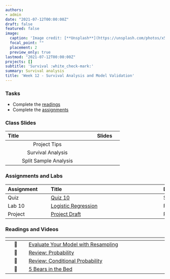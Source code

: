 ```yaml
---
authors:
- admin
date: "2021-07-12T00:00:00Z"
draft: false
featured: false
image:
  caption: 'Image credit: [**Unsplash**](https://unsplash.com/photos/x5WxEYe2DKA)'
  focal_point: ""
  placement: 2
  preview_only: true
lastmod: "2021-07-12T00:00:00Z"
projects: []
subtitle: 'Survival :white_check-mark:'
summary: Survival analysis
title: 'Week 12 - Survival Analysis and Model Validation'
---
```



### Tasks

- Complete the [readings](/post/12-week/#readings-and-videos)
- Complete the [assignments](/post/12-week/#assignments-and-labs)

### Class Slides 

| <div style="width:250px;text-align:left">Title</div> | <div  style="width:80px;text-align:center">Slides</div> | 
|:---:|:---------------------|
| Project Tips   | [<span style="color: #4b5357;"><i class="fas fa-desktop fa-lg"></i></span>](https://sta-198-glhlth-298-fall-2022.github.io/website/slides/week-12/project-tips.html)   |
| Survival Analysis   | [<span style="color: #4b5357;"><i class="fas fa-desktop fa-lg"></i></span>](https://sta-198-glhlth-298-fall-2022.github.io/website/slides/week-12/w12-l01-survival.html)   |
| Split Sample Analysis   | [<span style="color: #4b5357;"><i class="fas fa-desktop fa-lg"></i></span>](https://sta-198-glhlth-298-fall-2022.github.io/website/slides/week-12/w12-l02-prediction-overfitting.html) | 

 

### Assignments and Labs

| <div style="width:120px;text-align:left">Assignment</div> | <div style="width:340px;text-align:left">Title</div> | <div style="width:200px;text-align:left">Due</div> |
|:---|:---|:---|
| Quiz | [Quiz 10](https://sakai.duke.edu) | Sunday, 11/13 |
| Lab 10 | [Logistic Regression](https://sta-198-glhlth-298-fall-2022.github.io/website/slides/week-12/lab-10-logistic-reproducibility-prompt.html)| Friday, 11/18 |
| Project | [Project Draft](/#project)| Friday, 11/18 |



### Readings and Videos

| <div style="width:50px"></div>  | <div style="width:420px"></div>  |  <div style="width:200px"></div> |
|:---:|:---|:---:|
| :page_facing_up: |[Evaluate Your Model with Resampling](https://www.tidymodels.org/start/resampling/)  | **Required** |
| :page_facing_up: |[Review: Probability](https://sta-198-glhlth-298-fall-2022.github.io/website/slides/week-02/w2-l01-prob.html#1)   | **Required** |
| :page_facing_up: |[Review: Conditional Probability ](https://sta-198-glhlth-298-fall-2022.github.io/website/slides/week-02/w2-l02-condprob.html#1)  |**Required** |
| :movie_camera: | [5 Bears in the Bed](https://www.dailymotion.com/video/x6oqa4p)  | **Required (Seriously!)** |